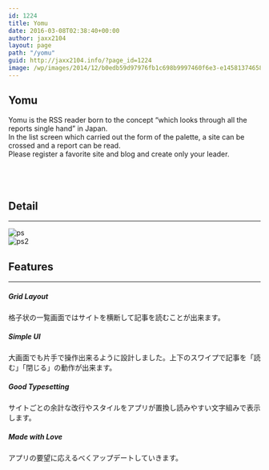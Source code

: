 ```yaml
---
id: 1224
title: Yomu
date: 2016-03-08T02:38:40+00:00
author: jaxx2104
layout: page
path: "/yomu"
guid: http://jaxx2104.info/?page_id=1224
image: /wp/images/2014/12/b0edb59d97976fb1c698b9997460f6e3-e1458137465824.jpg
---
```

<section class="jumboimage" style="background-image: url('/images/2014/12/b0edb59d97976fb1c698b9997460f6e3-e1458137465824.jpg')">
    <h1 class="display-1">Yomu</h1>
</section>

<section class="" id="about">
  <div class="container">
    <div class="row">
      <div class="col-lg-9">
        <p class="text-muted">Yomu is the RSS reader born to the concept &#8220;which looks through all the reports single hand&#8221; in Japan.
        <br />In the list screen which carried out the form of the palette, a site can be crossed and a report can be read.
        <br />Please register a favorite site and blog and create only your leader.
        </p>
      </div>
      <div class="col-lg-3">
        <a href="https://geo.itunes.apple.com/us/app/yomu-rss-reader/id924321598?mt=8" style="display:inline-block;overflow:hidden;background:url(http://linkmaker.itunes.apple.com/images/badges/en-us/badge_appstore-lrg.svg) no-repeat;width:165px;height:40px;"></a>
      </div>
    </div>
  </div>
</section>

<section class="bg-danger text-xs-center" id="concept">
  <div class="container">
    <div class="row">
      <div class="col-lg-12 text-center">
        <h2 class="section-heading">Detail </h2>
        <hr class="light" />
      </div>
    </div>
  </div>
  <div class="container">
    <div class="row">
      <div class="col-md-6">
        <img src="/images/2016/03/ps-1-600x600.png" alt="ps" class="img-rounded img-responsive aligncenter size-medium wp-image-1260" srcset="/images/2016/03/ps-1-600x600.png 600w, /images/2016/03/ps-1-150x150.png 150w, /images/2016/03/ps-1-768x768.png 768w, /images/2016/03/ps-1-800x800.png 800w, /images/2016/03/ps-1.png 1000w" sizes="(max-width: 600px) 100vw, 600px" />
      </div>
      <div class="col-md-6">
        <img src="/images/2016/03/ps2-1-600x600.png" alt="ps2" class="img-rounded img-responsive aligncenter size-medium wp-image-1261" srcset="/images/2016/03/ps2-1-600x600.png 600w, /images/2016/03/ps2-1-150x150.png 150w, /images/2016/03/ps2-1-768x768.png 768w, /images/2016/03/ps2-1-800x800.png 800w, /images/2016/03/ps2-1.png 1000w" sizes="(max-width: 600px) 100vw, 600px" />
      </div>
    </div>
  </div>
</section>
<section id="features">
  <div class="container">
    <div class="row">
      <div class="col-lg-12 text-center">
        <h2 class="section-heading">Features </h2>
        <hr class="primary" />
      </div>
    </div>
  </div>
  <div class="container">
    <div class="row">
      <div class="col-lg-3 col-md-6 text-center">
        <div class="service-box">
          <i class="fa fa-2x fa-th-large wow bounceIn text-danger" style="visibility: visible; animation: bounceIn; -webkit-animation: bounceIn;"></i>
          <h5>Grid Layout</h5>
          <p class="text-muted">格子状の一覧画面ではサイトを横断して記事を読むことが出来ます。</p>
        </div>
      </div>
      <div class="col-lg-3 col-md-6 text-center">
        <div class="service-box">
          <i class="fa fa-2x fa-hand-paper-o wow bounceIn text-danger" data-wow-delay=".1s" style="visibility: visible; animation: bounceIn 0.1s; -webkit-animation: bounceIn 0.1s;"></i>
          <h5>Simple UI </h5>
          <p class="text-muted">大画面でも片手で操作出来るように設計しました。上下のスワイプで記事を「読む」「閉じる」の動作が出来ます。</p>
        </div>
      </div>
      <div class="col-lg-3 col-md-6 text-center">
        <div class="service-box">
          <i class="fa fa-2x fa-newspaper-o wow bounceIn text-danger" data-wow-delay=".2s" style="visibility: visible; animation: bounceIn 0.2s; -webkit-animation: bounceIn 0.2s;"></i>
          <h5>Good Typesetting </h5>
          <p class="text-muted">サイトごとの余計な改行やスタイルをアプリが置換し読みやすい文字組みで表示します。</p>
        </div>
      </div>
      <div class="col-lg-3 col-md-6 text-center">
        <div class="service-box">
          <i class="fa fa-2x fa-heart wow bounceIn text-danger" data-wow-delay=".3s" style="visibility: visible; animation: bounceIn 0.3s; -webkit-animation: bounceIn 0.3s;"></i>
          <h5>Made with Love </h5>
          <p class="text-muted">アプリの要望に応えるべくアップデートしていきます。</p>
        </div>
      </div>
    </div>
  </div>
</section>
